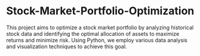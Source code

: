 # Stock-Market-Portfolio-Optimization
This project aims to optimize a stock market portfolio by analyzing historical stock data and identifying the optimal allocation of assets to maximize returns and minimize risk. Using Python, we employ various data analysis and visualization techniques to achieve this goal.
